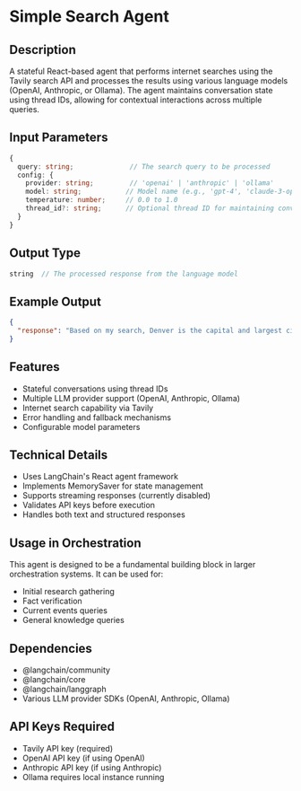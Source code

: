 # Simple Search Agent

## Description
A stateful React-based agent that performs internet searches using the Tavily search API and processes the results using various language models (OpenAI, Anthropic, or Ollama). The agent maintains conversation state using thread IDs, allowing for contextual interactions across multiple queries.

## Input Parameters
```typescript
{
  query: string;              // The search query to be processed
  config: {
    provider: string;         // 'openai' | 'anthropic' | 'ollama'
    model: string;           // Model name (e.g., 'gpt-4', 'claude-3-opus-20240229', 'llama3.2')
    temperature: number;     // 0.0 to 1.0
    thread_id?: string;      // Optional thread ID for maintaining conversation state
  }
}
```

## Output Type
```typescript
string  // The processed response from the language model
```

## Example Output
```json
{
  "response": "Based on my search, Denver is the capital and largest city of Colorado. It's known as the Mile High City because its official elevation is exactly one mile (5,280 feet) above sea level. Denver is a vibrant city with a population of approximately 750,000 people (2020 census) and serves as a major economic and cultural hub for the Rocky Mountain region. The city offers numerous attractions including the Denver Art Museum, Denver Botanic Gardens, and easy access to Rocky Mountain outdoor activities. The climate is semi-arid with over 300 days of sunshine annually, though it can experience significant snowfall in winter months."
}
```

## Features
- Stateful conversations using thread IDs
- Multiple LLM provider support (OpenAI, Anthropic, Ollama)
- Internet search capability via Tavily
- Error handling and fallback mechanisms
- Configurable model parameters

## Technical Details
- Uses LangChain's React agent framework
- Implements MemorySaver for state management
- Supports streaming responses (currently disabled)
- Validates API keys before execution
- Handles both text and structured responses

## Usage in Orchestration
This agent is designed to be a fundamental building block in larger orchestration systems. It can be used for:
- Initial research gathering
- Fact verification
- Current events queries
- General knowledge queries

## Dependencies
- @langchain/community
- @langchain/core
- @langchain/langgraph
- Various LLM provider SDKs (OpenAI, Anthropic, Ollama)

## API Keys Required
- Tavily API key (required)
- OpenAI API key (if using OpenAI)
- Anthropic API key (if using Anthropic)
- Ollama requires local instance running 